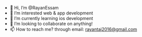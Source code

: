 - 👋 Hi, I’m @RayanEssam
- 👀 I’m interested web & app development
- 🌱 I’m currently learning ios development
- 💞️ I’m looking to collaborate on anything!
- 📫 How to reach me? through email: rayantaj2016@gmail.com

<!---
RayanEssam/RayanEssam is a ✨ special ✨ repository because its `README.md` (this file) appears on your GitHub profile.
You can click the Preview link to take a look at your changes.
--->
